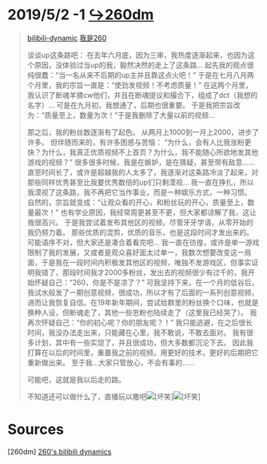 <link rel="stylesheet" href="/css/b-quote-overrides.css">

# 2019/5/2 -1 [↪260dm](#sources)
> <a href="https://h.bilibili.com/21297765" class="refer-url">bilibili-dynamic</a>
> <a href="https://space.bilibili.com/76968133/dynamic" class="user-avtr" target="_blank" style="background-image: url(//i0.hdslb.com/bfs/face/cb34663055b5cf4b2ceba9a892745206f754cbb9.jpg@48w_48h.webp);" referrerpolicy="never" referrer="never"></a><a href="https://space.bilibili.com/76968133/dynamic" target="_blank" class="user-name">我是260</a>
>
>
>
>谈谈up这条路吧：
>在去年六月底，因为三审，我热度逐渐起来，也因为这个原因，没体验过当up的我，毅然决然的走上了这条路…
>起先我的观点很纯很蠢：“当一名从来不后期的up主并且靠这点火吧！”
>于是在七月八月两个月里，我的宗旨一直是：“使劲发视频！不考虑质量！”
>在这两个月里，我认识了断魂羊猹cw他们，并且在断魂提议和撮合下，组成了dct（我想的名字）…
>可是在九月初，我想通了，后期也很重要。
>于是我把宗旨改为：“质量至上，数量为次！”于是我删除了大量以前的视频…
>
>那之后，我的粉丝数逐渐有了起色。
>从两月上1000到一月上2000，进步了许多。
>但伴随而来的，有许多困惑与苦恼：
>“为什么，会有人比我涨粉更快？为什么，我真正优质视频不上首页？为什么，我不能随心所欲地发其他游戏的视频？”
>很多很多时候，我是在嫉妒，是在猜疑，甚至带有敌意……
>直至时间长了，或许是超越我的人太多了，我逐渐对这条路冷淡了起来，对那些同样优秀甚至比我要优秀数倍的up们只剩漠视…
>我一直在挣扎，所以我漠视了这条路，我不再把它当作事业，而是一种娱乐方式，一种习惯。
>自然的，宗旨就变成：“让观众看的开心，和粉丝玩的开心，质量至上，数量最次！”
>也有学业原因，我经常周更甚至不更，但大家都谅解了我，这让我很高兴。
>于是我尝试着发布其他区的视频，尽管牙牙学语，从零开始的我仍努力着。
>那些优质的混剪，优质的音乐，也是这段时间才发出来的。可能语序不对，但大家还是凑合着看完吧…
>我一直在彷徨，或许是单一游戏限制了我的发展，又或者是观众喜好面太过单一，我数次想要改变这一局面，于是我在一段时间内积极发其他区的视频，唯独不发游戏区，但事实证明我错了，那段时间我才2000多粉丝，发出去的视频很少有过千的，我开始怀疑自己：“260，你是不是凉了？”
>可我坚持下来，在一个月的低谷后，我试水般发了一期创意视频，很成功，所以才有了后面的一系列创意视频，进而让我恢复自信。在19年新年期间，尝试给群里的粉丝换个口味，也就是换种人设，但断魂走了，其他一些忠粉也陆续走了（这里我已经哭了）。
>我再次怀疑自己：“你的初心呢？你的朋友呢？！”
>我只能逃避，在之后很长时间，我没办法走出来，只能藏在心里，我不敢说，不敢去面对。
>我有很多计划，其中有一些实现了，并且很成功，但大多数都沉沦下去。
>因此我打算在以后的时间里，重置我之前的视频，用更好的技术，更好的后期把它重新做出来。
>至于我…大家只管放心，不会有事的……
>
>可能吧，这就是我以后走的路。
>
>不知道还可以做什么了，直播玩以撒吧![[坏笑]](https://s1.hdslb.com/bfs/seed/bplus-common/emoji-assets/xiaodianshi1/huaixiao.png)![[坏笑]](https://s1.hdslb.com/bfs/seed/bplus-common/emoji-assets/xiaodianshi1/huaixiao.png)

# Sources
[260dm] [260's bilibili dynamics](https://space.bilibili.com/76968133/dynamic)
